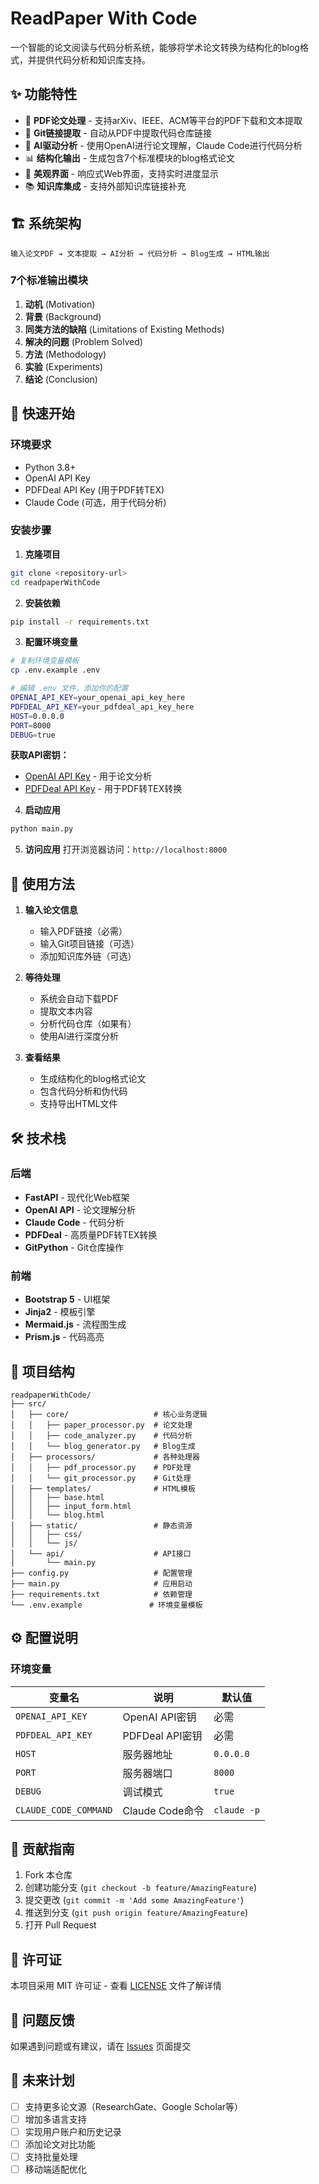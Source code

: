 # ReadPaper With Code

一个智能的论文阅读与代码分析系统，能够将学术论文转换为结构化的blog格式，并提供代码分析和知识库支持。

## ✨ 功能特性

- 📄 **PDF论文处理** - 支持arXiv、IEEE、ACM等平台的PDF下载和文本提取
- 🔗 **Git链接提取** - 自动从PDF中提取代码仓库链接
- 🤖 **AI驱动分析** - 使用OpenAI进行论文理解，Claude Code进行代码分析
- 📊 **结构化输出** - 生成包含7个标准模块的blog格式论文
- 🎨 **美观界面** - 响应式Web界面，支持实时进度显示
- 📚 **知识库集成** - 支持外部知识库链接补充

## 🏗️ 系统架构

```
输入论文PDF → 文本提取 → AI分析 → 代码分析 → Blog生成 → HTML输出
```

### 7个标准输出模块
1. **动机** (Motivation)
2. **背景** (Background)
3. **同类方法的缺陷** (Limitations of Existing Methods)
4. **解决的问题** (Problem Solved)
5. **方法** (Methodology)
6. **实验** (Experiments)
7. **结论** (Conclusion)

## 🚀 快速开始

### 环境要求
- Python 3.8+
- OpenAI API Key
- PDFDeal API Key (用于PDF转TEX)
- Claude Code (可选，用于代码分析)

### 安装步骤

1. **克隆项目**
```bash
git clone <repository-url>
cd readpaperWithCode
```

2. **安装依赖**
```bash
pip install -r requirements.txt
```

3. **配置环境变量**
```bash
# 复制环境变量模板
cp .env.example .env

# 编辑 .env 文件，添加你的配置
OPENAI_API_KEY=your_openai_api_key_here
PDFDEAL_API_KEY=your_pdfdeal_api_key_here
HOST=0.0.0.0
PORT=8000
DEBUG=true
```

**获取API密钥：**
- [OpenAI API Key](https://platform.openai.com/api-keys) - 用于论文分析
- [PDFDeal API Key](https://pdfdeal.com) - 用于PDF转TEX转换

4. **启动应用**
```bash
python main.py
```

5. **访问应用**
打开浏览器访问：`http://localhost:8000`

## 📖 使用方法

1. **输入论文信息**
   - 输入PDF链接（必需）
   - 输入Git项目链接（可选）
   - 添加知识库外链（可选）

2. **等待处理**
   - 系统会自动下载PDF
   - 提取文本内容
   - 分析代码仓库（如果有）
   - 使用AI进行深度分析

3. **查看结果**
   - 生成结构化的blog格式论文
   - 包含代码分析和伪代码
   - 支持导出HTML文件

## 🛠️ 技术栈

### 后端
- **FastAPI** - 现代化Web框架
- **OpenAI API** - 论文理解分析
- **Claude Code** - 代码分析
- **PDFDeal** - 高质量PDF转TEX转换
- **GitPython** - Git仓库操作

### 前端
- **Bootstrap 5** - UI框架
- **Jinja2** - 模板引擎
- **Mermaid.js** - 流程图生成
- **Prism.js** - 代码高亮

## 📁 项目结构

```
readpaperWithCode/
├── src/
│   ├── core/                   # 核心业务逻辑
│   │   ├── paper_processor.py  # 论文处理
│   │   ├── code_analyzer.py    # 代码分析
│   │   └── blog_generator.py   # Blog生成
│   ├── processors/             # 各种处理器
│   │   ├── pdf_processor.py    # PDF处理
│   │   └── git_processor.py    # Git处理
│   ├── templates/              # HTML模板
│   │   ├── base.html
│   │   ├── input_form.html
│   │   └── blog.html
│   ├── static/                 # 静态资源
│   │   ├── css/
│   │   └── js/
│   └── api/                    # API接口
│       └── main.py
├── config.py                   # 配置管理
├── main.py                     # 应用启动
├── requirements.txt            # 依赖管理
└── .env.example               # 环境变量模板
```

## ⚙️ 配置说明

### 环境变量

| 变量名 | 说明 | 默认值 |
|--------|------|--------|
| `OPENAI_API_KEY` | OpenAI API密钥 | 必需 |
| `PDFDEAL_API_KEY` | PDFDeal API密钥 | 必需 |
| `HOST` | 服务器地址 | `0.0.0.0` |
| `PORT` | 服务器端口 | `8000` |
| `DEBUG` | 调试模式 | `true` |
| `CLAUDE_CODE_COMMAND` | Claude Code命令 | `claude -p` |

## 🤝 贡献指南

1. Fork 本仓库
2. 创建功能分支 (`git checkout -b feature/AmazingFeature`)
3. 提交更改 (`git commit -m 'Add some AmazingFeature'`)
4. 推送到分支 (`git push origin feature/AmazingFeature`)
5. 打开 Pull Request

## 📄 许可证

本项目采用 MIT 许可证 - 查看 [LICENSE](LICENSE) 文件了解详情

## 🐛 问题反馈

如果遇到问题或有建议，请在 [Issues](../../issues) 页面提交

## 🚀 未来计划

- [ ] 支持更多论文源（ResearchGate、Google Scholar等）
- [ ] 增加多语言支持
- [ ] 实现用户账户和历史记录
- [ ] 添加论文对比功能
- [ ] 支持批量处理
- [ ] 移动端适配优化
